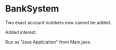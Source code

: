 BankSystem
===

Two exact account numbers now cannot be added.

Added interest.

Run as "Java Application" from Main.java.